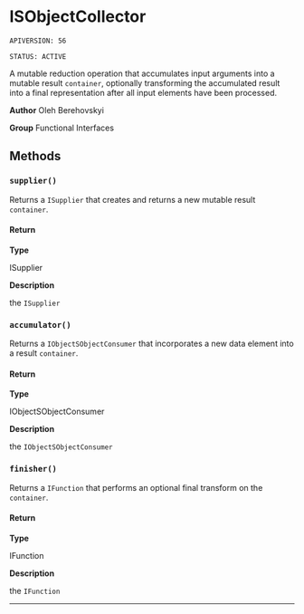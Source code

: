 # ISObjectCollector

`APIVERSION: 56`

`STATUS: ACTIVE`

A mutable reduction operation that accumulates input arguments into a mutable result `container`, optionally transforming the accumulated result into a final representation after all input elements have been processed.


**Author** Oleh Berehovskyi


**Group** Functional Interfaces

## Methods
### `supplier()`

Returns a `ISupplier` that creates and returns a new mutable result `container`.

#### Return

**Type**

ISupplier

**Description**

the `ISupplier`

### `accumulator()`

Returns a `IObjectSObjectConsumer` that incorporates a new data element into a result `container`.

#### Return

**Type**

IObjectSObjectConsumer

**Description**

the `IObjectSObjectConsumer`

### `finisher()`

Returns a `IFunction` that performs an optional final transform on the `container`.

#### Return

**Type**

IFunction

**Description**

the `IFunction`

---
